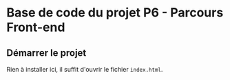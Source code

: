 # Base de code du projet P6 - Parcours Front-end

## Démarrer le projet

Rien à installer ici, il suffit d'ouvrir le fichier `index.html`. 

